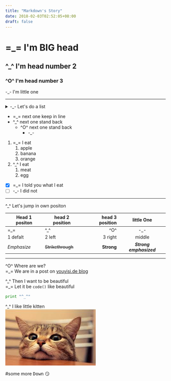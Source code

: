 ```yaml
---
title: "Markdown's Story"
date: 2018-02-03T02:52:05+08:00
draft: false
---
```

# =_= I'm BIG head 
## ^_^ I'm head number 2
### ^O^ I'm head number 3
-_- I'm little one
- - -
<details>
<summary>-_- Let's do a list</summary>
<p>3 different list</p>
</details>

* =_= next one keep in line
* ^_^ next one stand back
    * ^O^ next one stand back
        * -_-

1. =_= I eat
    1. apple
    2. banana
    3. orange
2. ^_^ I eat
    1. meat
    2. egg

- [x] =_= I told you what I eat
- [ ] -_- I did not

- - -  
^_^ Let's jump in own positon

Head 1 positon | head 2 position | head 3 position | little One
--- | --- | ---: | :---:
=\_= | ^\_^ | ^O^ | -\_-
1 defalt | 2 left | 3 right | middle
*Emphasize*|~~Strikethrough~~|**Strong**|***Strong emphasized***
---
^O^ Where are we?  
=_= We are in a post on [youyisi.de blog](http://blog.youyisi.de)

^\_^ Then I want to be beautiful  
=\_= Let it be
`code()` like beautiful

```python
print "^_^"
```

^_^ I like little kitten  
![cat](../img/cat.jpg "kitten")

#some more 
<kbd>Down</kbd> 
:smirk:
